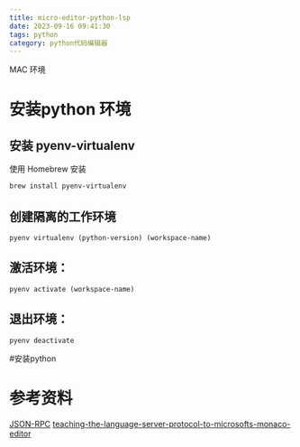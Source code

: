 ```yaml
---
title: micro-editor-python-lsp
date: 2023-09-16 09:41:30
tags: python
category: python代码编辑器
---
```


MAC 环境

# 安装python 环境
## 安装 pyenv-virtualenv
使用 Homebrew 安装
```bash
brew install pyenv-virtualenv
```

## 创建隔离的工作环境
```
pyenv virtualenv (python-version) (workspace-name)
```
## 激活环境：
```
pyenv activate (workspace-name)
```
## 退出环境：
```
pyenv deactivate
```

#安装python 


# 参考资料
[JSON-RPC](http://wiki.geekdream.com/Specification/json-rpc_2.0.html#41)
[teaching-the-language-server-protocol-to-microsofts-monaco-editor](https://www.typefox.io/blog/teaching-the-language-server-protocol-to-microsofts-monaco-editor)